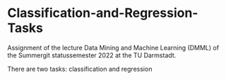 # Classification-and-Regression-Tasks
 
Assignment of the lecture Data Mining and Machine Learning (DMML) of the Summergit statussemester 2022 at the TU Darmstadt.

There are two tasks: classification and regression
